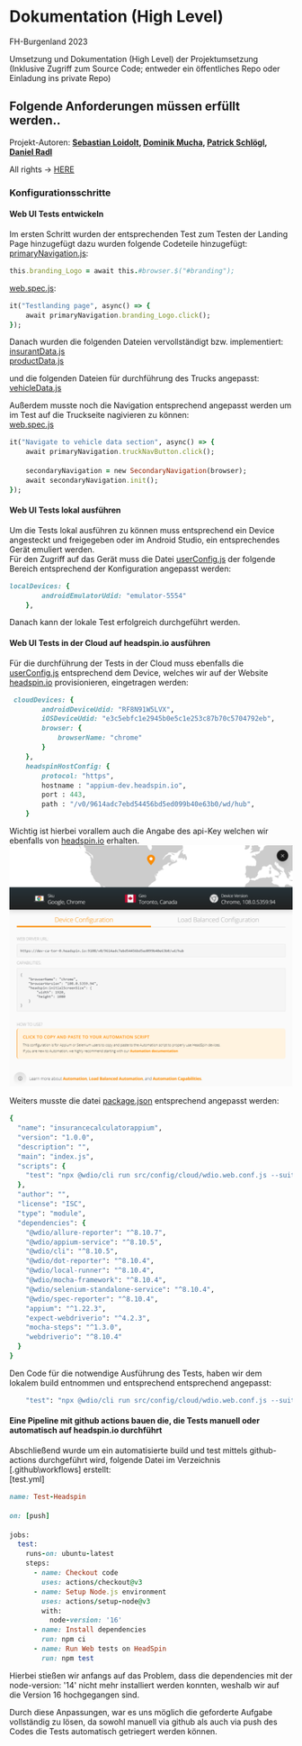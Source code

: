 # Dokumentation (High Level)
FH-Burgenland 2023

Umsetzung und Dokumentation (High Level) der Projektumsetzung (Inklusive Zugriff zum Source Code; entweder ein öffentliches Repo oder Einladung ins private Repo)

## Folgende Anforderungen müssen erfüllt werden..
Projekt-Autoren:
**[Sebastian Loidolt](2210781008@fh-burgenland.at), [Dominik Mucha](2210781015@fh-burgenland.at), [Patrick Schlögl](2210781013@fh-burgenland.at), [Daniel Radl](2210781010@fh-burgenland.at)**

All rights -> [HERE](Tricentis-Tutorial.md)

### Konfigurationsschritte  

#### Web UI Tests entwickeln  

Im ersten Schritt wurden der entsprechenden Test zum Testen der Landing Page hinzugefügt dazu wurden folgende Codeteile hinzugefügt:  
[primaryNavigation.js](/src/pages/web/primaryNavigation.js):  
````ruby
this.branding_Logo = await this.#browser.$("#branding");
````  
[web.spec.js](/src/specs/web.spec.js):  
````ruby
it("Testlanding page", async() => {
    await primaryNavigation.branding_Logo.click();
}); 
````  
Danach wurden die folgenden Dateien vervollständigt bzw. implementiert:  
[insurantData.js](/src/pages/web/insurantData.js)    
[productData.js](/src/pages/web/productData.js)  

und die folgenden Dateien für durchführung des Trucks angepasst:  
[vehicleData.js](/src/pages/web/vehicleData.js)  

Außerdem musste noch die Navigation entsprechend angepasst werden um im Test auf die Truckseite nagivieren zu können:  
[web.spec.js](/src/specs/web.spec.js)  
````ruby
it("Navigate to vehicle data section", async() => {
    await primaryNavigation.truckNavButton.click();

    secondaryNavigation = new SecondaryNavigation(browser);
    await secondaryNavigation.init();
});
````  
    
#### Web UI Tests lokal ausführen  
Um die Tests lokal ausführen zu können muss entsprechend ein Device angesteckt und freigegeben oder im Android Studio,
ein entsprechendes Gerät emuliert werden.  
Für den Zugriff auf das Gerät muss die Datei [userConfig.js](/userConfig.js) der folgende Bereich entsprechend der Konfiguration angepasst werden:  
````ruby
localDevices: {
        androidEmulatorUdid: "emulator-5554"
    },
````   
Danach kann der lokale Test erfolgreich durchgeführt werden.  
  
#### Web UI Tests in der Cloud auf headspin.io ausführen  
Für die durchführung der Tests in der Cloud muss ebenfalls die [userConfig.js](/userConfig.js) entsprechend dem Device, welches wir auf der Website   [headspin.io](https://www.headspin.io) provisionieren, eingetragen werden:  
````ruby
 cloudDevices: {
        androidDeviceUdid: "RF8N91W5LVX",
        iOSDeviceUdid: "e3c5ebfc1e2945b0e5c1e253c87b70c5704792eb",
        browser: {
            browserName: "chrome"
        }
    },
    headspinHostConfig: {
        protocol: "https",
        hostname : "appium-dev.headspin.io",
        port : 443,
        path : "/v0/9614adc7ebd54456bd5ed099b40e63b0/wd/hub",
    }
````  
Wichtig ist hierbei vorallem auch die Angabe des api-Key welchen wir ebenfalls von [headspin.io](http://www.headspin.io) erhalten.    
![headspin_device](/pictures/headspin_device.png) 
  
Weiters musste die datei [package.json](/package.json) entsprechend angepasst werden:
````ruby
{
  "name": "insurancecalculatorappium",
  "version": "1.0.0",
  "description": "",
  "main": "index.js",
  "scripts": {
    "test": "npx @wdio/cli run src/config/cloud/wdio.web.conf.js --suite web"
  },
  "author": "",
  "license": "ISC",
  "type": "module",
  "dependencies": {
    "@wdio/allure-reporter": "^8.10.7",
    "@wdio/appium-service": "^8.10.5",
    "@wdio/cli": "^8.10.5",
    "@wdio/dot-reporter": "^8.10.4",
    "@wdio/local-runner": "^8.10.4",
    "@wdio/mocha-framework": "^8.10.4",
    "@wdio/selenium-standalone-service": "^8.10.4",
    "@wdio/spec-reporter": "^8.10.4",
    "appium": "^1.22.3",
    "expect-webdriverio": "^4.2.3",
    "mocha-steps": "^1.3.0",
    "webdriverio": "^8.10.4"
  }
}
````  
  
Den Code für die notwendige Ausführung des Tests, haben wir dem lokalem build entnommen und entsprechend entsprechend angepasst:  
````ruby
    "test": "npx @wdio/cli run src/config/cloud/wdio.web.conf.js --suite web"
````  
  
#### Eine Pipeline mit github actions bauen die, die Tests manuell oder automatisch auf headspin.io durchführt  
Abschließend wurde um ein automatisierte build und test mittels github-actions durchgeführt wird, folgende Datei im Verzeichnis [.github\workflows] erstellt:  
[test.yml]  
````ruby
name: Test-Headspin

on: [push]

jobs:
  test:
    runs-on: ubuntu-latest
    steps:
      - name: Checkout code
        uses: actions/checkout@v3
      - name: Setup Node.js environment
        uses: actions/setup-node@v3
        with:
          node-version: '16'
      - name: Install dependencies
        run: npm ci
      - name: Run Web tests on HeadSpin
        run: npm test
````  
Hierbei stießen wir anfangs auf das Problem, dass die dependencies mit der node-version: '14' nicht mehr installiert werden konnten, weshalb wir auf die Version 16 hochgegangen sind.   
  
Durch diese Anpassungen, war es uns möglich die geforderte Aufgabe vollständig zu lösen, da sowohl manuell via github als auch via push des Codes die Tests automatisch getriegert werden können.
<!--Generete PDF from README.md => pip install grip, grip README.md-->